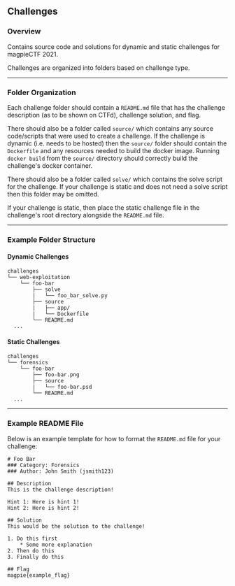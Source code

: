 ## Challenges

### Overview
Contains source code and solutions for dynamic and static challenges for magpieCTF 2021. 

Challenges are organized into folders based on challenge type.

***
### Folder Organization
Each challenge folder should contain a `README.md` file that has the challenge description (as to be shown on CTFd), challenge solution, and flag.

There should also be a folder called `source/` which contains any source code/scripts that were used to create a challenge. If the challenge is dynamic (i.e. needs to be hosted) then the `source/` folder should contain the `Dockerfile` and any resources needed to build the docker image. Running `docker build` from the `source/` directory should correctly build the challenge's docker container.

There should also be a folder called `solve/` which contains the solve script for the challenge. If your challenge is static and does not need a solve script then this folder may be omitted.

If your challenge is static, then place the static challenge file in the challenge's root directory alongside the `README.md` file.

***
### Example Folder Structure
#### Dynamic Challenges
```
challenges
└── web-exploitation
    └── foo-bar
        ├── solve
        |   └── foo_bar_solve.py
        ├── source
        |   ├── app/
        |   └── Dockerfile
        └── README.md
  ...
```

#### Static Challenges
```
challenges
└── forensics
    └── foo-bar
        ├── foo-bar.png
        ├── source
        |   └── foo-bar.psd
        └── README.md
  ...
```

***
### Example README File
Below is an example template for how to format the `README.md` file for your challenge:

```
# Foo Bar
### Category: Forensics
### Author: John Smith (jsmith123)

## Description
This is the challenge description!

Hint 1: Here is hint 1!
Hint 2: Here is hint 2!

## Solution
This would be the solution to the challenge!

1. Do this first
    * Some more explanation
2. Then do this
3. Finally do this  

## Flag
magpie{example_flag}
```